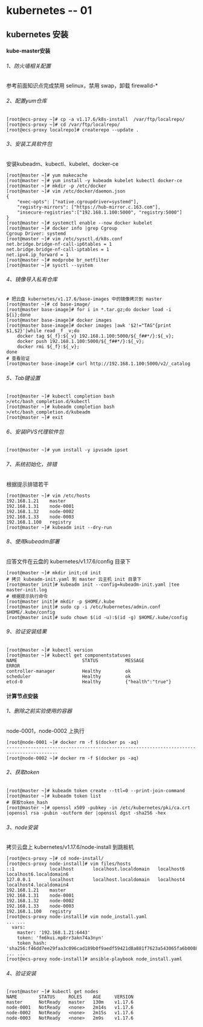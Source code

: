 # kubernetes -- 01

## kubernetes 安装

#### kube-master安装

###### 1、防火墙相关配置

参考前面知识点完成禁用 selinux，禁用 swap，卸载 firewalld-*

###### 2、配置yum仓库

```shell
[root@ecs-proxy ~]# cp -a v1.17.6/k8s-install  /var/ftp/localrepo/
[root@ecs-proxy ~]# cd /var/ftp/localrepo/
[root@ecs-proxy localrepo]# createrepo --update .
```

###### 3、安装工具软件包

安装kubeadm、kubectl、kubelet、docker-ce

```shell
[root@master ~]# yum makecache
[root@master ~]# yum install -y kubeadm kubelet kubectl docker-ce
[root@master ~]# mkdir -p /etc/docker
[root@master ~]# vim /etc/docker/daemon.json 
{
    "exec-opts": ["native.cgroupdriver=systemd"],
    "registry-mirrors": ["https://hub-mirror.c.163.com"],
    "insecure-registries":["192.168.1.100:5000", "registry:5000"]
}
[root@master ~]# systemctl enable --now docker kubelet
[root@master ~]# docker info |grep Cgroup
Cgroup Driver: systemd
[root@master ~]# vim /etc/sysctl.d/k8s.conf
net.bridge.bridge-nf-call-ip6tables = 1
net.bridge.bridge-nf-call-iptables = 1
net.ipv4.ip_forward = 1
[root@master ~]# modprobe br_netfilter
[root@master ~]# sysctl --system
```

###### 4、镜像导入私有仓库

```shell
# 把云盘 kubernetes/v1.17.6/base-images 中的镜像拷贝到 master
[root@master ~]# cd base-image/
[root@master base-image]# for i in *.tar.gz;do docker load -i ${i};done
[root@master base-image]# docker images
[root@master base-image]# docker images |awk '$2!="TAG"{print $1,$2}'|while read _f _v;do
    docker tag ${_f}:${_v} 192.168.1.100:5000/${_f##*/}:${_v}; 
    docker push 192.168.1.100:5000/${_f##*/}:${_v}; 
    docker rmi ${_f}:${_v}; 
done
# 查看验证
[root@master base-image]# curl http://192.168.1.100:5000/v2/_catalog
```

###### 5、Tab键设置

```shell
[root@master ~]# kubectl completion bash >/etc/bash_completion.d/kubectl
[root@master ~]# kubeadm completion bash >/etc/bash_completion.d/kubeadm
[root@master ~]# exit
```

###### 6、安装IPVS代理软件包

```shell
[root@master ~]# yum install -y ipvsadm ipset
```

###### 7、系统初始化，排错

根据提示排错若干

```shell
[root@master ~]# vim /etc/hosts
192.168.1.21	master
192.168.1.31	node-0001
192.168.1.32	node-0002
192.168.1.33	node-0003
192.168.1.100	registry
[root@master ~]# kubeadm init --dry-run
```

###### 8、使用kubeadm部署

应答文件在云盘的 kubernetes/v1.17.6/config 目录下

```shell
[root@master ~]# mkdir init;cd init
# 拷贝 kubeadm-init.yaml 到 master 云主机 init 目录下
[root@master init]# kubeadm init --config=kubeadm-init.yaml |tee master-init.log
# 根据提示执行命令
[root@master init]# mkdir -p $HOME/.kube
[root@master init]# sudo cp -i /etc/kubernetes/admin.conf $HOME/.kube/config
[root@master init]# sudo chown $(id -u):$(id -g) $HOME/.kube/config
```

###### 9、验证安装结果

```shell
[root@master ~]# kubectl version
[root@master ~]# kubectl get componentstatuses
NAME                        STATUS      	MESSAGE             	ERROR
controller-manager       	Healthy         ok
scheduler                   Healthy   		ok
etcd-0                 		Healthy   		{"health":"true"}
```

#### 计算节点安装

###### 1、删除之前实验使用的容器

node-0001，node-0002 上执行

```shell
[root@node-0001 ~]# docker rm -f $(docker ps -aq)
-----------------------------------------------------------------------------------------
[root@node-0002 ~]# docker rm -f $(docker ps -aq)
```

###### 2、获取token

```shell
[root@master ~]# kubeadm token create --ttl=0 --print-join-command
[root@master ~]# kubeadm token list
# 获取token_hash
[root@master ~]# openssl x509 -pubkey -in /etc/kubernetes/pki/ca.crt |openssl rsa -pubin -outform der |openssl dgst -sha256 -hex
```

###### 3、node安装

拷贝云盘上 kubernetes/v1.17.6/node-install 到跳板机

```shell
[root@ecs-proxy ~]# cd node-install/
[root@ecs-proxy node-install]# vim files/hosts
::1             localhost       localhost.localdomain   localhost6      localhost6.localdomain6
127.0.0.1       localhost       localhost.localdomain   localhost4      localhost4.localdomain4
192.168.1.21    master
192.168.1.31    node-0001
192.168.1.32    node-0002
192.168.1.33    node-0003
192.168.1.100   registry
[root@ecs-proxy node-install]# vim node_install.yaml
... ...
  vars:
    master: '192.168.1.21:6443'
    token: 'fm6kui.mp8rr3akn74a3nyn'
    token_hash: 'sha256:f46dd7ee29faa3c096cad189b0f9aedf59421d8a881f7623a543065fa6b0088c'
... ...
[root@ecs-proxy node-install]# ansible-playbook node_install.yaml
```

###### 4、验证安装

```shell
[root@master ~]# kubectl get nodes
NAME        STATUS     ROLES    AGE     VERSION
master      NotReady   master   130m    v1.17.6
node-0001   NotReady   <none>   2m14s   v1.17.6
node-0002   NotReady   <none>   2m15s   v1.17.6
node-0003   NotReady   <none>   2m9s    v1.17.6
```

